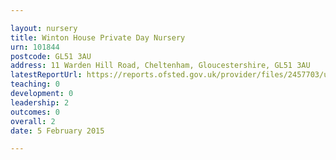 ```yaml
---

layout: nursery
title: Winton House Private Day Nursery
urn: 101844
postcode: GL51 3AU
address: 11 Warden Hill Road, Cheltenham, Gloucestershire, GL51 3AU
latestReportUrl: https://reports.ofsted.gov.uk/provider/files/2457703/urn/101844.pdf
teaching: 0
development: 0
leadership: 2
outcomes: 0
overall: 2
date: 5 February 2015

---
```

